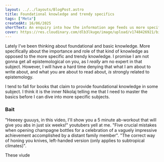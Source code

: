 ```yaml
---
layout: ../../layouts/BlogPost.astro
title: Foundational knowledge and trendy specifics
tags: ["Meta"]
createdAt: 16/06/2025
shortText: An enquiry into how the information age feeds us more specific knowledge without ensuring the foundational necessities.
cover: https://res.cloudinary.com/dlb3lkuge/image/upload/v1748426921/bingo_card_nvnlcx.jpg
---
```


Lately I've been thinking about foundational and basic knowledge. More specifically about the importance and role of that kind of knowledge as opposed to the more specific and trendy knowledge. 
I promise I am not gonna get all epistemological on you, as I _really_ am no expert in that subject. However, I will have a hard time denying that what I am about to write about, and what you are about to read about, _is_ strongly related to epistemology.

I tend to fall for books that claim to provide foundational knowledge in some subject. I think it is the inner Nikolaj telling me that I need to master the basics before I can dive into more specific subjects.

### Bait
"Heeeey guuuys, in this video, I'll show you a 5 minute ab-workout that will give you abs in just six weeks!" youtubers yell at me. "Five crucial mistakes when opening champagne bottles for a celebration of a vaguely impressive achievement accomplished by a distant family member". "The correct way of honing you knives, left-handed version (only applies to subtropical climates)".

These viude

